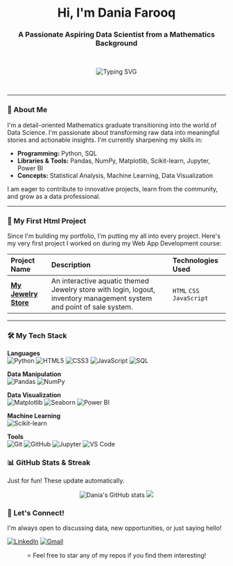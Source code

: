 <h1 align="center">Hi, I'm Dania Farooq </h1>
<h3 align="center">A Passionate Aspiring Data Scientist from a Mathematics Background</h3>

<!-- A cool divider line -->
<br>
<p align="center">
  <img src="https://readme-typing-svg.demolab.com?font=Fira+Code&weight=600&size=22&duration=2000&pause=500&color=F71616&center=true&vCenter=true&width=435&lines=Data+Science+Enthusiast;Python+Lover;Problem+Solver" alt="Typing SVG" />
</p>
<br>

---

### 🧠 About Me

I'm a detail-oriented Mathematics graduate transitioning into the world of Data Science. I'm passionate about transforming raw data into meaningful stories and actionable insights. I'm currently sharpening my skills in:

*   **Programming:** Python, SQL
*   **Libraries & Tools:** Pandas, NumPy, Matplotlib, Scikit-learn, Jupyter, Power BI
*   **Concepts:** Statistical Analysis, Machine Learning, Data Visualization

I am eager to contribute to innovative projects, learn from the community, and grow as a data professional.

---

### 🚀 My First Html Project

Since I'm building my portfolio, I'm putting my all into every project. Here's my very first project I worked on during my Web App Development course:

| Project Name | Description | Technologies Used |
| :--- | :--- | :--- |
| **[My Jewelry Store](link-to-your-project-repo)** | An interactive aquatic themed Jewelry store with login, logout, inventory management system and point of sale system. | `HTML` `CSS` `JavaScript` | 


---

### 🛠️ My Tech Stack  

**Languages**  
![Python](https://img.shields.io/badge/Python-3776AB?logo=python&logoColor=white) 
![HTML5](https://img.shields.io/badge/HTML5-E34F26?logo=html5&logoColor=white) 
![CSS3](https://img.shields.io/badge/CSS3-1572B6?logo=css3&logoColor=white) 
![JavaScript](https://img.shields.io/badge/JavaScript-F7DF1E?logo=javascript&logoColor=black) 
![SQL](https://img.shields.io/badge/SQL-336791?logo=postgresql&logoColor=white)

**Data Manipulation**  
![Pandas](https://img.shields.io/badge/Pandas-150458?logo=pandas&logoColor=white) 
![NumPy](https://img.shields.io/badge/NumPy-013243?logo=numpy&logoColor=white)

**Data Visualization**  
![Matplotlib](https://img.shields.io/badge/Matplotlib-000000?logo=plotly&logoColor=white) 
![Seaborn](https://img.shields.io/badge/Seaborn-0099CC?logo=python&logoColor=white) 
![Power BI](https://img.shields.io/badge/Power%20BI-F2C811?logo=powerbi&logoColor=black)

**Machine Learning**  
![Scikit-learn](https://img.shields.io/badge/Scikit--learn-F7931E?logo=scikit-learn&logoColor=white)

**Tools**  
![Git](https://img.shields.io/badge/Git-F05032?logo=git&logoColor=white) 
![GitHub](https://img.shields.io/badge/GitHub-181717?logo=github&logoColor=white) 
![Jupyter](https://img.shields.io/badge/Jupyter-F37626?logo=jupyter&logoColor=white) 
![VS Code](https://img.shields.io/badge/VS%20Code-007ACC?logo=visualstudiocode&logoColor=white)



### 📊 GitHub Stats & Streak

Just for fun! These update automatically.

<p align="center">
  <img src="https://github-readme-stats.vercel.app/api?username=DaniaFarooq&show_icons=true&theme=dark&title_color=F71616&text_color=fff&icon_color=F71616&bg_color=000000&hide_border=true" alt="Dania's GitHub stats" />
  <img src="https://github-readme-streak-stats.herokuapp.com/?user=DaniaFarooq&theme=dark&background=000000&stroke=F71616&ring=F71616&fire=F71616&currStreakNum=fff&sideNums=fff&currStreakLabel=F71616&sideLabels=fff&dates=fff&hide_border=true"  />
</p>


### 🤝 Let's Connect!

I'm always open to discussing data, new opportunities, or just saying hello!

[![LinkedIn](https://img.shields.io/badge/LinkedIn-%230A66C2.svg?style=for-the-badge&logo=linkedin&logoColor=white)](https://www.linkedin.com/in/daniafarooq)
[![Gmail](https://img.shields.io/badge/Gmail-D14836?style=for-the-badge&logo=gmail&logoColor=white)](mailto:danielfaruk299@gmail.com)


<p align="center">⭐️ Feel free to star any of my repos if you find them interesting!</p>

